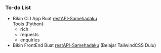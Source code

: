 ### To-do List
- Bikin CLI App Buat [restAPI-Samehadaku](https://github.com/Hanivan/restAPI-Samehadaku)<br>
 Tools (Python):
  - rich
  - requests
  - enquiries
- Bikin FrontEnd Buat [restAPI-Samehadaku](https://github.com/Hanivan/restAPI-Samehadaku) (Belajar TailwindCSS Dulu)

<!--
**Hanivan/Hanivan** is a ✨ _special_ ✨ repository because its `README.md` (this file) appears on your GitHub profile.

Here are some ideas to get you started:

- 🔭 I’m currently working on ...
- 🌱 I’m currently learning ...
- 👯 I’m looking to collaborate on ...
- 🤔 I’m looking for help with ...
- 💬 Ask me about ...
- 📫 How to reach me: ...
- 😄 Pronouns: ...
- ⚡ Fun fact: ...
-->
